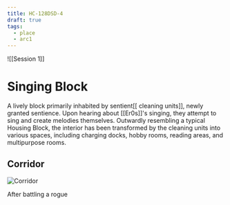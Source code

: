 ```yaml
---
title: HC-128DSD-4
draft: true
tags:
  - place
  - arc1
---
```

![[Session 1]]
# Singing Block
A lively block primarily inhabited by sentient[[ cleaning units]], newly granted sentience. Upon hearing about [[Er0s]]'s singing, they attempt to sing and create melodies themselves. Outwardly resembling a typical Housing Block, the interior has been transformed by the cleaning units into various spaces, including charging docks, hobby rooms, reading areas, and multipurpose rooms.

## Corridor
![Corridor](https://i.imgur.com/OyxuBPi.png)

After battling a rogue 
